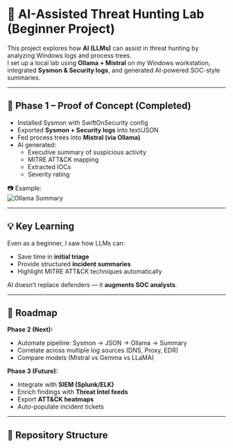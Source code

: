 
# 🚀 AI-Assisted Threat Hunting Lab (Beginner Project)

This project explores how **AI (LLMs)** can assist in threat hunting by analyzing Windows logs and process trees.  
I set up a local lab using **Ollama + Mistral** on my Windows workstation, integrated **Sysmon & Security logs**, and generated AI-powered SOC-style summaries.

---

## 🔎 Phase 1 – Proof of Concept (Completed)
- Installed Sysmon with SwiftOnSecurity config  
- Exported **Sysmon + Security logs** into text/JSON  
- Fed process trees into **Mistral (via Ollama)**  
- AI generated:  
  - Executive summary of suspicious activity  
  - MITRE ATT&CK mapping  
  - Extracted IOCs  
  - Severity rating  

📷 Example:  
![Ollama Summary](screenshots/ollama_summary.png)

---

## 💡 Key Learning
Even as a beginner, I saw how LLMs can:
- Save time in **initial triage**  
- Provide structured **incident summaries**  
- Highlight MITRE ATT&CK techniques automatically  

AI doesn’t replace defenders — it **augments SOC analysts**.

---

## 📌 Roadmap
**Phase 2 (Next):**
- Automate pipeline: Sysmon → JSON → Ollama → Summary  
- Correlate across multiple log sources (DNS, Proxy, EDR)  
- Compare models (Mistral vs Gemma vs LLaMA)  

**Phase 3 (Future):**
- Integrate with **SIEM (Splunk/ELK)**  
- Enrich findings with **Threat Intel feeds**  
- Export **ATT&CK heatmaps**  
- Auto-populate incident tickets  

---

## 📂 Repository Structure
